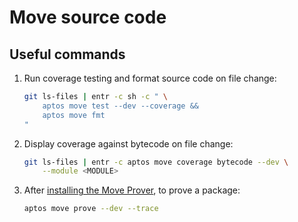 <!-- cspell:word entr -->

# Move source code

## Useful commands

1. Run coverage testing and format source code on file change:

   ```sh
   git ls-files | entr -c sh -c " \
       aptos move test --dev --coverage &&
       aptos move fmt
   "
   ```

1. Display coverage against bytecode on file change:

   ```sh
   git ls-files | entr -c aptos move coverage bytecode --dev \
       --module <MODULE>
   ```

1. After [installing the Move Prover], to prove a package:

   ```sh
   aptos move prove --dev --trace
   ```

[installing the move prover]: https://aptos.dev/en/build/cli/setup-cli/install-move-prover
